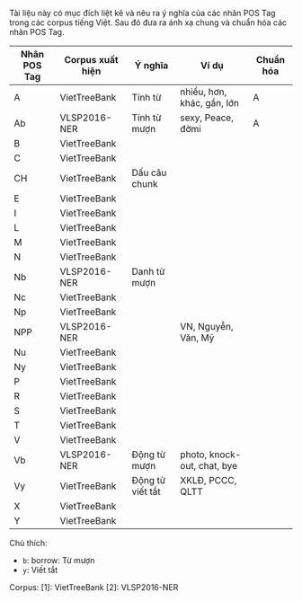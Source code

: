 Tài liệu này có mục đích liệt kê và nêu ra ý nghĩa của các nhãn POS Tag trong các corpus tiếng Việt. Sau đó đưa ra ánh xạ chung và chuẩn hóa các nhãn POS Tag.

| Nhãn POS Tag | Corpus xuất hiện | Ý nghĩa          | Ví dụ                       | Chuẩn hóa |
|--------------|------------------|------------------|-----------------------------|-----------|
| A            | VietTreeBank     | Tính từ          | nhiều, hơn, khác, gần, lớn  | A         |
| Ab           | VLSP2016-NER     | Tính từ mượn     | sexy, Peace, đờmi           | A         |
| B            | VietTreeBank     |                  |                             |           |
| C            | VietTreeBank     |                  |                             |           |
| CH           | VietTreeBank     | Dấu câu chunk    |                             |           |
| E            | VietTreeBank     |                  |                             |           |
| I            | VietTreeBank     |                  |                             |           |
| L            | VietTreeBank     |                  |                             |           |
| M            | VietTreeBank     |                  |                             |           |
| N            | VietTreeBank     |                  |                             |           |
| Nb           | VLSP2016-NER     | Danh từ mượn     |                             |           |
| Nc           | VietTreeBank     |                  |                             |           |
| Np           | VietTreeBank     |                  |                             |           |
| NPP          | VLSP2016-NER     |                  | VN, Nguyễn, Văn, Mỹ         |           |
| Nu           | VietTreeBank     |                  |                             |           |
| Ny           | VietTreeBank     |                  |                             |           |
| P            | VietTreeBank     |                  |                             |           |
| R            | VietTreeBank     |                  |                             |           |
| S            | VietTreeBank     |                  |                             |           |
| T            | VietTreeBank     |                  |                             |           |
| V            | VietTreeBank     |                  |                             |           |
| Vb           | VLSP2016-NER     | Động từ mượn     | photo, knock-out, chat, bye |           |
| Vy           | VietTreeBank     | Động từ viết tắt | XKLĐ, PCCC, QLTT            |           |
| X            | VietTreeBank     |                  |                             |           |
| Y            | VietTreeBank     |                  |                             |           |

Chú thích:

* `b`: borrow: Từ mượn
* `y`: Viết tắt

Corpus:
[1]: VietTreeBank
[2]: VLSP2016-NER